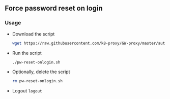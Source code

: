 ## Force password reset on login

### Usage

- Download the script
  ```bash
  wget https://raw.githubusercontent.com/k8-proxy/GW-proxy/master/automation/scripts/pw-reset-onlogin/pw-reset-onlogin.sh 
  ```

- Run the script
  ```bash
  ./pw-reset-onlogin.sh
  ```
- Optionally, delete the script
  ```bash
  rm pw-reset-onlogin.sh
  ```

- Logout `logout`
